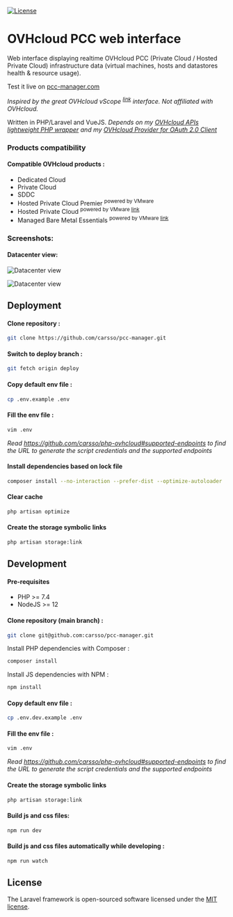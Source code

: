[![License](https://img.shields.io/badge/License-MIT-blue.svg)](http://opensource.org/licenses/MIT)

# OVHcloud PCC web interface

Web interface displaying realtime OVHcloud PCC (Private Cloud / Hosted Private Cloud) infrastructure data (virtual machines, hosts and datastores health & resource usage).

Test it live on [pcc-manager.com](https://pcc-manager.com)

_Inspired by the great OVHcloud vScope <sup>
[link](https://www.ovhcloud.com/en/enterprise/products/hosted-private-cloud/vscope/)</sup> interface. Not affiliated with OVHcloud._

Written in PHP/Laravel and VueJS. _Depends on my [OVHcloud APIs lightweight PHP wrapper](https://github.com/carsso/php-ovhcloud) and my [OVHcloud Provider for OAuth 2.0 Client](https://github.com/carsso/oauth2-ovhcloud)_

### Products compatibility

#### Compatible OVHcloud products :
- Dedicated Cloud
- Private Cloud
- SDDC
- Hosted Private Cloud Premier <sup>powered by VMware</sup>
- Hosted Private Cloud <sup>powered by VMware
[link](https://www.ovhcloud.com/en/enterprise/products/hosted-private-cloud/)</sup>
- Managed Bare Metal Essentials <sup>powered by VMware
[link](https://www.ovhcloud.com/en/managed-bare-metal/)</sup>

### Screenshots:

#### Datacenter view:
![Datacenter view](https://user-images.githubusercontent.com/666182/156908567-49930926-796d-47bf-b026-5e1347432626.png)

![Datacenter view](https://user-images.githubusercontent.com/666182/156908568-f45b3c47-c28f-4aba-84e2-8c83e110097e.png)

## Deployment

#### Clone repository : 
```sh
git clone https://github.com/carsso/pcc-manager.git
```

#### Switch to deploy branch :
```sh
git fetch origin deploy
```

#### Copy default env file :
```sh
cp .env.example .env
```

#### Fill the env file :
```sh
vim .env
```
_Read https://github.com/carsso/php-ovhcloud#supported-endpoints to find the URL to generate the script credentials and the supported endpoints_

#### Install dependencies based on lock file
```sh
composer install --no-interaction --prefer-dist --optimize-autoloader
```

#### Clear cache
```sh
php artisan optimize
```

#### Create the storage symbolic links
```sh
php artisan storage:link
```

## Development

#### Pre-requisites
- PHP >= 7.4
- NodeJS >= 12

#### Clone repository (main branch) : 
```sh
git clone git@github.com:carsso/pcc-manager.git
```

Install PHP dependencies with Composer :
```sh
composer install
```

Install JS dependencies with NPM :
```sh
npm install
```

#### Copy default env file :
```sh
cp .env.dev.example .env
```

#### Fill the env file :
```sh
vim .env
```
_Read https://github.com/carsso/php-ovhcloud#supported-endpoints to find the URL to generate the script credentials and the supported endpoints_

#### Create the storage symbolic links
```sh
php artisan storage:link
```

#### Build js and css files:
```sh
npm run dev
```

#### Build js and css files automatically while developing :
```sh
npm run watch
```

## License

The Laravel framework is open-sourced software licensed under the [MIT license](https://opensource.org/licenses/MIT).